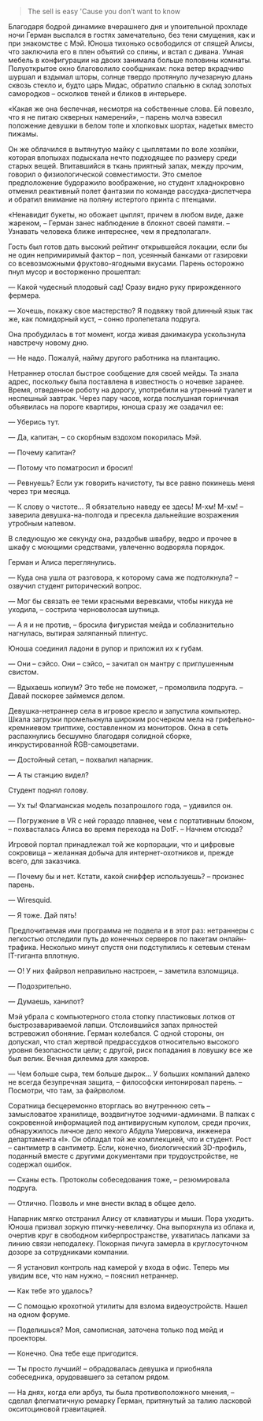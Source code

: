 > The sell is easy 'Cause you don’t want to know

Благодаря бодрой динамике вчерашнего дня и упоительной прохладе ночи Герман выспался в гостях замечательно, без тени смущения, как и при знакомстве с Мэй. Юноша тихонько освободился от спящей Алисы, что заключила его в плен объятий со спины, и встал с дивана. Умная мебель в конфигурации на двоих занимала больше половины комнаты. Полуоткрытое окно благоволило сообщникам: пока ветер вкрадчиво шуршал и вздымал шторы, солнце твердо протянуло лучезарную длань сквозь стекло и, будто царь Мидас, обратило спальню в склад золотых самородков – осколков теней и бликов в интерьере.

«Какая же она беспечная, несмотря на собственные слова. Ей повезло, что я не питаю скверных намерений», – парень молча взвесил положение девушки в белом топе и хлопковых шортах, надетых вместо пижамы. 

Он же облачился в вытянутую майку с цыплятами по воле хозяйки, которая впопыхах подыскала нечто подходящее по размеру среди старых вещей. Впитавшийся в ткань приятный запах, между прочим, говорил о физиологической совместимости. Это смелое предположение будоражило воображение, но студент хладнокровно отменил реактивный полет фантазии по команде рассудка-диспетчера и обратил внимание на поляну истертого принта с птенцами.

«Ненавидит букеты, но обожает цыплят, причем в любом виде, даже жареном, – Герман занес наблюдение в блокнот своей памяти. – Узнавать человека ближе интереснее, чем я предполагал».

Гость был готов дать высокий рейтинг открывшейся локации, если бы не один непримиримый фактор – пол, усеянный банками от газировки со всевозможными фруктово-ягодными вкусами. Парень осторожно пнул мусор и восторженно прошептал:

— Какой чудесный плодовый сад! Сразу видно руку прирожденного фермера.

— Хочешь, покажу свое мастерство? Я подвяжу твой длинный язык так же, как помидорный куст, – сонно пролепетала подруга. 

Она пробудилась в тот момент, когда живая дакимакура ускользнула навстречу новому дню.

— Не надо. Пожалуй, найму другого работника на плантацию.

Нетраннер отослал быстрое сообщение для своей мейды. Та знала адрес, поскольку была поставлена в известность о ночевке заранее. Время, отведенное роботу на дорогу, употребили на утренний туалет и неспешный завтрак. Через пару часов, когда послушная горничная объявилась на пороге квартиры, юноша сразу же озадачил ее:

— Уберись тут.

— Да, капитан, – со скорбным вздохом покорилась Мэй.

— Почему капитан?

— Потому что поматросил и бросил!

— Ревнуешь? Если уж говорить начистоту, ты все равно покинешь меня через три месяца.

— К слову о чистоте... Я обязательно наведу ее здесь! М-хм! М-хм! – заверила девушка-на-полгода и пресекла дальнейшие возражения утробным напевом. 

В следующую же секунду она, раздобыв швабру, ведро и прочее в шкафу с моющими средствами, увлеченно водворяла порядок.

Герман и Алиса переглянулись.

— Куда она ушла от разговора, к которому сама же подтолкнула? – озвучил студент риторический вопрос.

— Мог бы связать ее теми красными веревками, чтобы никуда не уходила, – сострила черноволосая шутница.

— А я и не против, – бросила фигуристая мейда и соблазнительно нагнулась, вытирая заляпанный плинтус.

Юноша соединил ладони в рупор и приложил их к губам.

— Они – сэйсо. Они – сэйсо, – зачитал он мантру с приглушенным свистом.

— Вдыхаешь копиум? Это тебе не поможет, – промолвила подруга. – Давай поскорее займемся делом.

Девушка-нетраннер села в игровое кресло и запустила компьютер. Шкала загрузки промелькнула широким росчерком мела на грифельно-кремниевом триптихе, составленном из мониторов. Окна в сеть распахнулись бесшумно благодаря солидной сборке, инкрустированной RGB-самоцветами.

— Достойный сетап, – похвалил напарник.

— А ты станцию видел?

Студент поднял голову.

— Ух ты! Флагманская модель позапрошлого года, – удивился он.

— Погружение в VR с ней гораздо плавнее, чем с портативным блоком, – похвасталась Алиса во время перехода на DotF. – Начнем отсюда?

Игровой портал принадлежал той же корпорации, что и цифровые сокровища – желанная добыча для интернет-охотников и, прежде всего, для заказчика.

— Почему бы и нет. Кстати, какой сниффер используешь? – произнес парень.

— Wiresquid.

— Я тоже. Дай пять!

Предпочитаемая ими программа не подвела и в этот раз: нетраннеры с легкостью отследили путь до конечных серверов по пакетам онлайн-трафика. Несколько минут спустя они подступились к сетевым стенам IT-гиганта вплотную.

— О! У них файрвол неправильно настроен, – заметила взломщица.

— Подозрительно.

— Думаешь, ханипот?

Мэй убрала с компьютерного стола стопку пластиковых лотков от быстрозавариваемой лапши. Отслоившийся запах пряностей встревожил обоняние. Герман колебался. С одной стороны, он допускал, что стал жертвой предрассудков относительно высокого уровня безопасности цели; с другой, риск попадания в ловушку все же был велик. Вечная дилемма для хакеров.

— Чем больше сыра, тем больше дырок... У больших компаний далеко не всегда безупречная защита, – философски интонировал парень. – Посмотри, что там, за файрволом.

Соратница бесцеремонно вторглась во внутреннюю сеть – замысловатое хранилище, воздвигнутое зодчими-админами. В папках с сокровенной информацией под антивирусным куполом, среди прочих, обнаружилось личное дело некого Абдула Умеровича, инженера департамента «I». Он обладал той же комплекцией, что и студент. Рост – сантиметр в сантиметр. Если, конечно, биологический 3D-профиль, поданный вместе с другими документами при трудоустройстве, не содержал ошибок.

— Сканы есть. Протоколы собеседования тоже, – резюмировала подруга.

— Отлично. Позволь и мне внести вклад в общее дело.

Напарник мягко отстранил Алису от клавиатуры и мыши. Пора уходить. Юноша призвал зоркую птичку-невеличку. Она выпорхнула из облака и, очертив круг в свободном киберпространстве, ухватилась лапками за линию связи неподалеку. Покорная пичуга замерла в круглосуточном дозоре за сотрудниками компании.

— Я установил контроль над камерой у входа в офис. Теперь мы увидим все, что нам нужно, – пояснил нетраннер.

— Как тебе это удалось?

— С помощью крохотной утилиты для взлома видеоустройств. Нашел на одном форуме.

— Поделишься? Моя, самописная, заточена только под мейд и проекторы.

— Конечно. Она тебе еще пригодится.

— Ты просто лучший! – обрадовалась девушка и приобняла собеседника, орудовавшего за сетапом рядом.

— На днях, когда ели арбуз, ты была противоположного мнения, – сделал флегматичную ремарку Герман, притянутый за талию ласковой окситоциновой гравитацией.